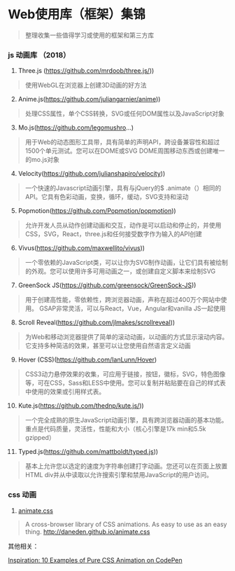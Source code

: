 # Web使用库（框架）集锦

> 整理收集一些值得学习或使用的框架和第三方库

### js 动画库 （2018）

1. Three.js (https://github.com/mrdoob/three.js/))

> 使用WebGL在浏览器上创建3D动画的好方法

2. Anime.js(https://github.com/juliangarnier/anime))
> 处理CSS属性，单个CSS转换，SVG或任何DOM属性以及JavaScript对象
3. Mo.js(https://github.com/legomushro...)
> 用于Web的动态图形工具带，具有简单的声明API，跨设备兼容性和超过1500个单元测试。您可以在DOME或SVG DOME周围移动东西或创建唯一的mo.js对象
4. Velocity(https://github.com/julianshapiro/velocity))
> 一个快速的Javascript动画引擎，具有与jQuery的$ .animate（）相同的API。它具有色彩动画，变换，循环，缓动，SVG支持和滚动
5. Popmotion(https://github.com/Popmotion/popmotion))
> 允许开发人员从动作创建动画和交互，动作是可以启动和停止的，并使用CSS，SVG，React，three.js和任何接受数字作为输入的API创建
6. Vivus(https://github.com/maxwellito/vivus))
> 一个零依赖的JavaScript类，可以让你为SVG制作动画，让它们具有被绘制的外观。您可以使用许多可用动画之一，或创建自定义脚本来绘制SVG
7. GreenSock JS(https://github.com/greensock/GreenSock-JS))
> 用于创建高性能，零依赖性，跨浏览器动画，声称在超过400万个网站中使用。 GSAP非常灵活，可以与React，Vue，Angular和vanilla JS一起使用
8. Scroll Reveal(https://github.com/jlmakes/scrollreveal))
> 为Web和移动浏览器提供了简单的滚动动画，以动画的方式显示滚动内容。它支持多种简洁的效果，甚至可以让您使用自然语言定义动画
9. Hover (CSS)(https://github.com/IanLunn/Hover)
> CSS3动力悬停效果的收集，可应用于链接，按钮，徽标，SVG，特色图像等，可在CSS，Sass和LESS中使用。您可以复制并粘贴要在自己的样式表中使用的效果或引用样式表。
10. Kute.js(https://github.com/thednp/kute.js/))
> 一个完全成熟的原生JavaScript动画引擎，具有跨浏览器动画的基本功能。重点是代码质量，灵活性，性能和大小（核心引擎是17k min和5.5k gzipped）
11. Typed.js(https://github.com/mattboldt/typed.js))
> 基本上允许您以选定的速度为字符串创建打字动画。您还可以在页面上放置HTML div并从中读取以允许搜索引擎和禁用JavaScript的用户访问。



### css 动画

1. [animate.css](https://github.com/daneden/animate.css)

> A cross-browser library of CSS animations. As easy to use as an easy thing. http://daneden.github.io/animate.css
 
 
其他相关：

[Inspiration: 10 Examples of Pure CSS Animation on CodePen](https://webdesign.tutsplus.com/articles/pure-css-animation-inspiration-on-codepen--cms-30875)
